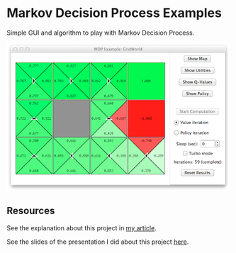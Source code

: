 # Markov Decision Process Examples

Simple GUI and algorithm to play with Markov Decision Process.

![screenshot](https://github.com/miromannino/markov-decision-process-examples/blob/resources/mdp-project-image.png)

## Resources

See the explanation about this project in [my article](http://miromannino.com/blog/artificial-intelligence-markov-decision-process/).

See the slides of the presentation I did about this project [here](https://github.com/miromannino/markov-decision-process-examples/raw/resources/Slides.pdf).
